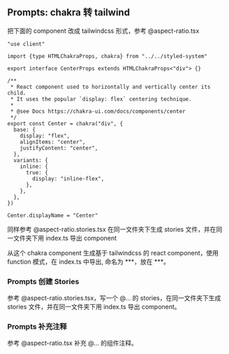 ## Prompts: chakra 转 tailwind

把下面的 component 改成 tailwindcss 形式，参考 @aspect-ratio.tsx

```chakra component
"use client"

import {type HTMLChakraProps, chakra} from "../../styled-system"

export interface CenterProps extends HTMLChakraProps<"div"> {}

/**
 * React component used to horizontally and vertically center its child.
 * It uses the popular `display: flex` centering technique.
 *
 * @see Docs https://chakra-ui.com/docs/components/center
 */
export const Center = chakra("div", {
  base: {
    display: "flex",
    alignItems: "center",
    justifyContent: "center",
  },
  variants: {
    inline: {
      true: {
        display: "inline-flex",
      },
    },
  },
})

Center.displayName = "Center"
```

同样参考 @aspect-ratio.stories.tsx 在同一文件夹下生成 stories 文件，并在同一文件夹下用
index.ts 导出 component

从这个 chakra component 生成基于 tailwindcss 的 react component，使用 function 模式，在
index.ts 中导出, 命名为 ***，放在 ***。

### Prompts 创建 Stories

参考 @aspect-ratio.stories.tsx，写一个 @... 的 stories，在同一文件夹下生成 stories
文件，并在同一文件夹下用 index.ts 导出 component。

### Prompts 补充注释

参考 @aspect-ratio.tsx 补充 @... 的组件注释。